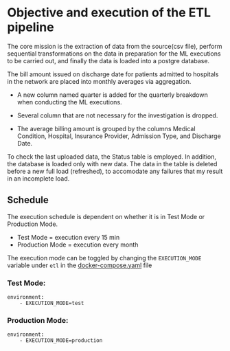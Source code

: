 # Objective and execution of the ETL pipeline

The core mission is the extraction of data from the source(csv file), perform sequential transformations on the data in preparation for the ML executions to be carried out, and finally the data is loaded into a postgre database.

 The bill amount issued on discharge date for patients admitted to hospitals in the network are placed into  monthly averages via aggregation.

- A new column named quarter is added for the quarterly breakdown when conducting the ML executions.

- Several column that are not necessary for the investigation is dropped.

- The average billing amount is grouped by the columns Medical Condition, Hospital, Insurance Provider, Admission Type, and Discharge Date.

To check the last uploaded data, the Status table is employed. In addition, the database is loaded only with new data.
The data in the table is deleted before a new full load (refreshed), to accomodate any failures that my result in an incomplete load. 


## Schedule

The execution schedule is  dependent on whether it is in Test Mode or Production Mode.
- Test Mode = execution every 15 min
- Production Mode = execution every month

The execution mode can be toggled by changing the `EXECUTION_MODE` variable under `etl` in the [docker-compose.yaml](../../docker-compose.yaml) file

### Test Mode:
```
environment:
    - EXECUTION_MODE=test
```

### Production Mode:
```
environment:
    - EXECUTION_MODE=production
```